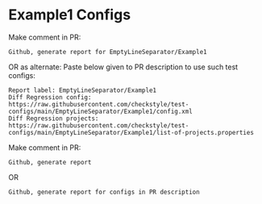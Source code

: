 # Example1 Configs
Make comment in PR:
```
Github, generate report for EmptyLineSeparator/Example1
```
OR as alternate:
Paste below given to PR description to use such test configs:
```
Report label: EmptyLineSeparator/Example1
Diff Regression config: https://raw.githubusercontent.com/checkstyle/test-configs/main/EmptyLineSeparator/Example1/config.xml
Diff Regression projects: https://raw.githubusercontent.com/checkstyle/test-configs/main/EmptyLineSeparator/Example1/list-of-projects.properties
```
Make comment in PR:
```
Github, generate report
```
OR
```
Github, generate report for configs in PR description
```
